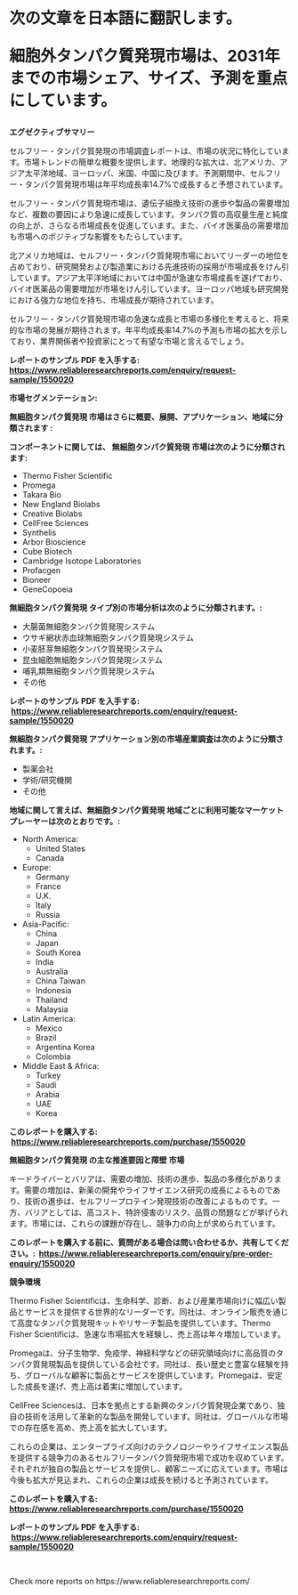 <p><h1>次の文章を日本語に翻訳します。

細胞外タンパク質発現市場は、2031年までの市場シェア、サイズ、予測を重点にしています。</h1></p><p><strong>エグゼクティブサマリー</strong></p>
<p><p>セルフリー・タンパク質発現の市場調査レポートは、市場の状況に特化しています。市場トレンドの簡単な概要を提供します。地理的な拡大は、北アメリカ、アジア太平洋地域、ヨーロッパ、米国、中国に及びます。予測期間中、セルフリー・タンパク質発現市場は年平均成長率14.7%で成長すると予想されています。</p><p>セルフリー・タンパク質発現市場は、遺伝子組換え技術の進歩や製品の需要増加など、複数の要因により急速に成長しています。タンパク質の高収量生産と純度の向上が、さらなる市場成長を促進しています。また、バイオ医薬品の需要増加も市場へのポジティブな影響をもたらしています。</p><p>北アメリカ地域は、セルフリー・タンパク質発現市場においてリーダーの地位を占めており、研究開発および製造業における先進技術の採用が市場成長をけん引しています。アジア太平洋地域においては中国が急速な市場成長を遂げており、バイオ医薬品の需要増加が市場をけん引しています。ヨーロッパ地域も研究開発における強力な地位を持ち、市場成長が期待されています。</p><p>セルフリー・タンパク質発現市場の急速な成長と市場の多様化を考えると、将来的な市場の発展が期待されます。年平均成長率14.7%の予測も市場の拡大を示しており、業界関係者や投資家にとって有望な市場と言えるでしょう。</p></p>
<p><strong>レポートのサンプル PDF を入手する: <a href="https://www.reliableresearchreports.com/enquiry/request-sample/1550020">https://www.reliableresearchreports.com/enquiry/request-sample/1550020</a></strong></p>
<p><strong>市場セグメンテーション:</strong></p>
<p><strong> 無細胞タンパク質発現 市場はさらに概要、展開、アプリケーション、地域に分類されます :</strong></p>
<p><strong>コンポーネントに関しては、 無細胞タンパク質発現 市場は次のように分類されます: &nbsp;</strong></p>
<p><ul><li>Thermo Fisher Scientific</li><li>Promega</li><li>Takara Bio</li><li>New England Biolabs</li><li>Creative Biolabs</li><li>CellFree Sciences</li><li>Synthelis</li><li>Arbor Bioscience</li><li>Cube Biotech</li><li>Cambridge Isotope Laboratories</li><li>Profacgen</li><li>Bioneer</li><li>GeneCopoeia</li></ul></p>
<p><strong> 無細胞タンパク質発現 タイプ別の市場分析は次のように分類されます。:</strong></p>
<p><ul><li>大腸菌無細胞タンパク質発現システム</li><li>ウサギ網状赤血球無細胞タンパク質発現システム</li><li>小麦胚芽無細胞タンパク質発現システム</li><li>昆虫細胞無細胞タンパク質発現システム</li><li>哺乳類無細胞タンパク質発現システム</li><li>その他</li></ul></p>
<p><strong>レポートのサンプル PDF を入手する: &nbsp;<a href="https://www.reliableresearchreports.com/enquiry/request-sample/1550020">https://www.reliableresearchreports.com/enquiry/request-sample/1550020</a></strong></p>
<p><strong> 無細胞タンパク質発現 アプリケーション別の市場産業調査は次のように分類されます。:</strong></p>
<p><ul><li>製薬会社</li><li>学術/研究機関</li><li>その他</li></ul></p>
<p><strong>地域に関して言えば、無細胞タンパク質発現 地域ごとに利用可能なマーケットプレーヤーは次のとおりです。:</strong></p>
<p><ul>
    <li>
        North America:
        <ul>
            <li>United States</li>
            <li>Canada</li>
        </ul>
    </li>
    <li>
        Europe:
        <ul>
            <li>Germany</li>
            <li>France</li>
            <li>U.K.</li>
            <li>Italy</li>
            <li>Russia</li>
        </ul>
    </li>
    <li>
        Asia-Pacific:
        <ul>
            <li>China</li>
            <li>Japan</li>
            <li>South Korea</li>
            <li>India</li>
            <li>Australia</li>
            <li>China Taiwan</li>
            <li>Indonesia</li>
            <li>Thailand</li>
            <li>Malaysia</li>
        </ul>
    </li>
    <li>
        Latin America:
        <ul>
            <li>Mexico</li>
            <li>Brazil</li>
            <li>Argentina Korea</li>
            <li>Colombia</li>
        </ul>
    </li>
    <li>
        Middle East & Africa:
        <ul>
            <li>Turkey</li>
            <li>Saudi</li>
            <li>Arabia</li>
            <li>UAE</li>
            <li>Korea</li>
        </ul>
    </li>
    </ul></p>
<p><strong>このレポートを購入する: &nbsp;<a href="https://www.reliableresearchreports.com/purchase/1550020">https://www.reliableresearchreports.com/purchase/1550020</a></strong></p>
<p><strong>無細胞タンパク質発現 の主な推進要因と障壁 市場</strong></p>
<p><p>キードライバーとバリアは、需要の増加、技術の進歩、製品の多様化があります。需要の増加は、新薬の開発やライフサイエンス研究の成長によるものであり、技術の進歩は、セルフリープロテイン発現技術の改善によるものです。一方、バリアとしては、高コスト、特許侵害のリスク、品質の問題などが挙げられます。市場には、これらの課題が存在し、競争力の向上が求められています。</p></p>
<p><strong>このレポートを購入する前に、質問がある場合は問い合わせるか、共有してください。:&nbsp; <a href="https://www.reliableresearchreports.com/enquiry/pre-order-enquiry/1550020">https://www.reliableresearchreports.com/enquiry/pre-order-enquiry/1550020</a></strong></p>
<p><strong>競争環境</strong></p>
<p><p>Thermo Fisher Scientificは、生命科学、診断、および産業市場向けに幅広い製品とサービスを提供する世界的なリーダーです。同社は、オンライン販売を通じて高度なタンパク質発現キットやリサーチ製品を提供しています。Thermo Fisher Scientificは、急速な市場拡大を経験し、売上高は年々増加しています。</p><p>Promegaは、分子生物学、免疫学、神経科学などの研究領域向けに高品質のタンパク質発現製品を提供している会社です。同社は、長い歴史と豊富な経験を持ち、グローバルな顧客に製品とサービスを提供しています。Promegaは、安定した成長を遂げ、売上高は着実に増加しています。</p><p>CellFree Sciencesは、日本を拠点とする新興のタンパク質発現企業であり、独自の技術を活用して革新的な製品を開発しています。同社は、グローバルな市場での存在感を高め、売上高を拡大しています。</p><p>これらの企業は、エンタープライズ向けのテクノロジーやライフサイエンス製品を提供する競争力のあるセルフリータンパク質発現市場で成功を収めています。それぞれが独自の製品とサービスを提供し、顧客ニーズに応えています。市場は今後も拡大が見込まれ、これらの企業は成長を続けると予測されています。</p></p>
<p><strong>このレポートを購入する: &nbsp; <a href="https://www.reliableresearchreports.com/purchase/1550020">https://www.reliableresearchreports.com/purchase/1550020</a></strong></p>
<p><strong>レポートのサンプル PDF を入手する: &nbsp;<a href="https://www.reliableresearchreports.com/enquiry/request-sample/1550020">https://www.reliableresearchreports.com/enquiry/request-sample/1550020</a></strong><strong></strong></p>
<p>&nbsp;</p>
<p>Check more reports on https://www.reliableresearchreports.com/</p>